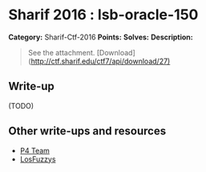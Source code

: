 # Sharif 2016 : lsb-oracle-150

**Category:** Sharif-Ctf-2016
**Points:**
**Solves:**
**Description:**

> See the attachment. [Download](<http://ctf.sharif.edu/ctf7/api/download/27)>

## Write-up

(TODO)

## Other write-ups and resources

* [P4 Team](https://github.com/p4-team/ctf/tree/master/2016-12-16-sharifctf7/crypto_150_lsb)
* [LosFuzzys](https://losfuzzys.github.io/writeup/2016/12/18/sharifctf-lsb-oracle/)
